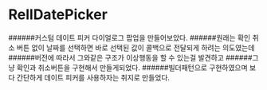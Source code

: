 # RellDatePicker
######커스텀 데이트 피커 다이얼로그 팝업을 만들어보았다.
######원래는 확인 취소 버튼 없이 날짜를 선택하면 바로 선택된 값이 콜백으로 전달되게 하려는 의도였는데
######버전에 따라서 그와같은 구조가 이상행동을 할 수 있는걸 발견하고
######그냥 확인과 취소버튼을 구현해서 만들게되었다.
######빌더패턴으로 구현하였으며 보다 간단하게 데이트 피커를 사용하자는 취지로 만들었다.
